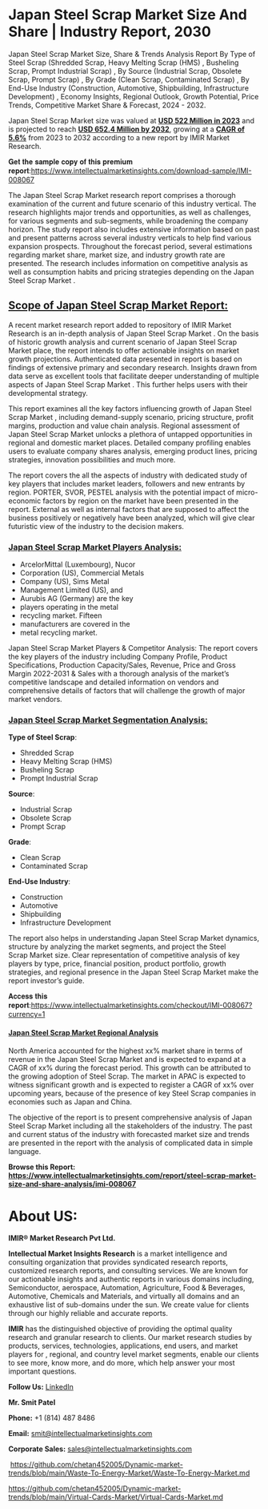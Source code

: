 <h1><span data-teams="true">Japan&nbsp;</span>Steel Scrap&nbsp;<span data-teams="true">Market Size And Share | Industry Report, 2030<br /></span></h1>
<p>Japan Steel Scrap Market Size, Share &amp; Trends Analysis Report By Type of Steel Scrap (Shredded Scrap, Heavy Melting Scrap (HMS) , Busheling Scrap, Prompt Industrial Scrap) , By Source (Industrial Scrap, Obsolete Scrap, Prompt Scrap) , By Grade (Clean Scrap, Contaminated Scrap) , By End-Use Industry (Construction, Automotive, Shipbuilding, Infrastructure Development) , Economy Insights, Regional Outlook, Growth Potential, Price Trends, Competitive Market Share &amp; Forecast, 2024 - 2032.</p>
<p>Japan Steel Scrap Market size was valued at&nbsp;<strong><u>USD 522 Million in 2023</u></strong>&nbsp;and is projected to reach&nbsp;<strong><u>USD 652.4 Million by 2032</u></strong>, growing at a&nbsp;<strong><u>CAGR of 5.6%</u></strong>&nbsp;from 2023 to 2032 according to a new report by IMIR Market Research.</p>
<p>𝐆𝐞𝐭 𝐭𝐡𝐞 𝐬𝐚𝐦𝐩𝐥𝐞 𝐜𝐨𝐩𝐲 𝐨𝐟 𝐭𝐡𝐢𝐬 𝐩𝐫𝐞𝐦𝐢𝐮𝐦 𝐫𝐞𝐩𝐨𝐫𝐭:<a href="https://www.intellectualmarketinsights.com/download-sample/IMI-008067">https://www.intellectualmarketinsights.com/download-sample/IMI-008067</a>&nbsp;</p>
<p>The Japan Steel Scrap Market research report comprises a thorough examination of the current and future scenario of this industry vertical. The research highlights major trends and opportunities, as well as challenges, for various segments and sub-segments, while broadening the company horizon. The study report also includes extensive information based on past and present patterns across several industry verticals to help find various expansion prospects. Throughout the forecast period, several estimations regarding market share, market size, and industry growth rate are presented. The research includes information on competitive analysis as well as consumption habits and pricing strategies depending on the Japan Steel Scrap Market .</p>
<h2><u>Scope of Japan Steel Scrap Market Report:</u></h2>
<p>A recent market research report added to repository of IMIR Market Research is an in-depth analysis of Japan Steel Scrap Market . On the basis of historic growth analysis and current scenario of Japan Steel Scrap Market place, the report intends to offer actionable insights on market growth projections. Authenticated data presented in report is based on findings of extensive primary and secondary research. Insights drawn from data serve as excellent tools that facilitate deeper understanding of multiple aspects of Japan Steel Scrap Market . This further helps users with their developmental strategy.</p>
<p>This report examines all the key factors influencing growth of Japan Steel Scrap Market , including demand-supply scenario, pricing structure, profit margins, production and value chain analysis. Regional assessment of Japan Steel Scrap Market unlocks a plethora of untapped opportunities in regional and domestic market places. Detailed company profiling enables users to evaluate company shares analysis, emerging product lines, pricing strategies, innovation possibilities and much more.</p>
<p>The report covers the all the aspects of industry with dedicated study of key players that includes market leaders, followers and new entrants by region. PORTER, SVOR, PESTEL analysis with the potential impact of micro-economic factors by region on the market have been presented in the report. External as well as internal factors that are supposed to affect the business positively or negatively have been analyzed, which will give clear futuristic view of the industry to the decision makers.</p>
<h3><strong><u>Japan Steel Scrap Market Players Analysis:</u></strong></h3>
<ul>
<li>ArcelorMittal (Luxembourg), Nucor</li>
<li>Corporation (US), Commercial Metals</li>
<li>Company (US), Sims Metal</li>
<li>Management Limited (US), and</li>
<li>Aurubis AG (Germany) are the key</li>
<li>players operating in the metal</li>
<li>recycling market. Fifteen</li>
<li>manufacturers are covered in the</li>
<li>metal recycling market.</li>
</ul>
<p>Japan Steel Scrap Market Players &amp; Competitor Analysis: The report covers the key players of the industry including Company Profile, Product Specifications, Production Capacity/Sales, Revenue, Price and Gross Margin 2022-2031 &amp; Sales with a thorough analysis of the market&rsquo;s competitive landscape and detailed information on vendors and comprehensive details of factors that will challenge the growth of major market vendors.</p>
<h3><strong><u>Japan Steel Scrap Market Segmentation Analysis:</u></strong></h3>
<p><strong>Type of Steel Scrap</strong>:</p>
<ul>
<li>Shredded Scrap</li>
<li>Heavy Melting Scrap (HMS)</li>
<li>Busheling Scrap</li>
<li>Prompt Industrial Scrap</li>
</ul>
<p><strong>Source</strong>:</p>
<ul>
<li>Industrial Scrap</li>
<li>Obsolete Scrap</li>
<li>Prompt Scrap</li>
</ul>
<p><strong>Grade</strong>:</p>
<ul>
<li>Clean Scrap</li>
<li>Contaminated Scrap</li>
</ul>
<p><strong>End-Use Industry</strong>:</p>
<ul>
<li>Construction</li>
<li>Automotive</li>
<li>Shipbuilding</li>
<li>Infrastructure Development</li>
</ul>
<p>The report also helps in understanding Japan Steel Scrap Market dynamics, structure by analyzing the market segments, and project the Steel Scrap&nbsp;Market size. Clear representation of competitive analysis of key players by type, price, financial position, product portfolio, growth strategies, and regional presence in the Japan Steel Scrap Market make the report investor&rsquo;s guide.</p>
<p>𝐀𝐜𝐜𝐞𝐬𝐬 𝐭𝐡𝐢𝐬 𝐫𝐞𝐩𝐨𝐫𝐭:<a href="https://www.intellectualmarketinsights.com/checkout/IMI-008067?currency=1">https://www.intellectualmarketinsights.com/checkout/IMI-008067?currency=1</a>&nbsp;</p>
<h4><strong><u> Japan Steel Scrap Market Regional Analysis</u></strong></h4>
<p>North America accounted for the highest xx% market share in terms of revenue in the Japan Steel Scrap Market and is expected to expand at a CAGR of xx% during the forecast period. This growth can be attributed to the growing adoption of Steel Scrap. The market in APAC is expected to witness significant growth and is expected to register a CAGR of xx% over upcoming years, because of the presence of key Steel Scrap companies in economies such as Japan and China.</p>
<p>The objective of the report is to present comprehensive analysis of Japan Steel Scrap Market including all the stakeholders of the industry. The past and current status of the industry with forecasted market size and trends are presented in the report with the analysis of complicated data in simple language.</p>
<p><strong>Browse this Report:&nbsp; <a href="https://www.intellectualmarketinsights.com/report/steel-scrap-market-size-and-share-analysis/imi-008067">https://www.intellectualmarketinsights.com/report/steel-scrap-market-size-and-share-analysis/imi-008067</a>&nbsp;</strong></p>
<h1>About US:</h1>
<p><strong>IMIR&reg; Market Research Pvt Ltd.</strong></p>
<p><strong>Intellectual Market Insights Research</strong> is a market intelligence and consulting organization that provides syndicated research reports, customized research reports, and consulting services. We are known for our actionable insights and authentic reports in various domains including, Semiconductor, aerospace, Automation, Agriculture, Food &amp; Beverages, Automotive, Chemicals and Materials, and virtually all domains and an exhaustive list of sub-domains under the sun. We create value for clients through our highly reliable and accurate reports.</p>
<p><strong>IMIR</strong> has the distinguished objective of providing the optimal quality research and granular research to clients. Our market research studies by products, services, technologies, applications, end users, and market players for , regional, and country level market segments, enable our clients to see more, know more, and do more, which help answer your most important questions.</p>
<p><strong>Follow Us:</strong> <a href="https://in.linkedin.com/company/imir-market-research">LinkedIn</a></p>
<p><strong>Mr. Smit Patel</strong></p>
<p><strong>Phone:</strong> +1 (814) 487 8486</p>
<p><strong>Email:</strong> <a href="mailto:smit@intellectualmarketinsights.com">smit@intellectualmarketinsights.com</a></p>
<p><strong>Corporate Sales:</strong> <a href="mailto:sales@intellectualmarketinsights.com">sales@intellectualmarketinsights.com</a></p>
<p>&nbsp;<a href="https://github.com/chetan452005/Dynamic-market-trends/blob/main/Waste-To-Energy-Market/Waste-To-Energy-Market.md">https://github.com/chetan452005/Dynamic-market-trends/blob/main/Waste-To-Energy-Market/Waste-To-Energy-Market.md</a>&nbsp;</p>
<p><a href="https://github.com/chetan452005/Dynamic-market-trends/blob/main/Virtual-Cards-Market/Virtual-Cards-Market.md">https://github.com/chetan452005/Dynamic-market-trends/blob/main/Virtual-Cards-Market/Virtual-Cards-Market.md</a>&nbsp;</p>
<p>&nbsp;</p>
